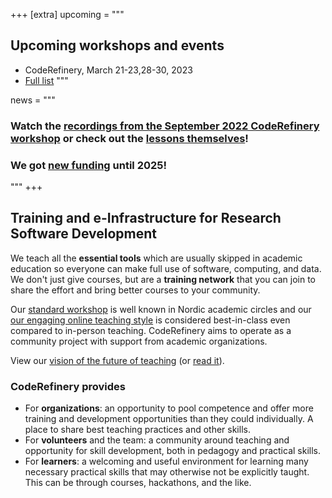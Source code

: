 +++
[extra]
upcoming = """
## Upcoming workshops and events
* CodeRefinery, March 21-23,28-30, 2023
* [Full list](@/workshops/upcoming.md)
"""

news = """
### Watch the [recordings from the September 2022 CodeRefinery workshop](https://www.youtube.com/watch?v=GHlF1nGfz7g&list=PLpLblYHCzJACqaFsfQiCWp0Wqy6qG4iau) or check out the [lessons themselves](https://coderefinery.github.io/2022-09-20-workshop/schedule/)!

### We got [new funding](https://neic.no/news/2021/10/01/2021-open-call-results/) until 2025!

"""
+++

## Training and e-Infrastructure for Research Software Development

We teach all the **essential tools** which are usually skipped in academic
education so everyone can make full use of software, computing, and
data. We don't just give courses, but are a **training network** that you
can join to share the effort and bring better courses to your
community.

Our [standard workshop](@/lessons/core.md) is well known in Nordic
academic circles and our [our engaging online teaching
style](@/workshops/teaching-style.md) is considered best-in-class even
compared to in-person teaching.  CodeRefinery aims to operate as a
community project with support from academic organizations.

View our [vision of the future of
teaching](https://www.youtube.com/watch?v=S9Jor12Cxdc) (or [read
it](https://hackmd.io/KRqQirJ_Rn2SHcE-t1iAUg?view)).


### CodeRefinery provides

* For **organizations**: an opportunity to pool competence
  and offer more training and development opportunities than
  they could individually.  A place to share best teaching practices
  and other skills.
* For **volunteers** and the team: a community around teaching
  and opportunity for skill development, both in pedagogy and
  practical skills.
* For **learners**: a welcoming and useful environment for
  learning many necessary practical skills that may otherwise
  not be explicitly taught. This can be through courses,
  hackathons, and the like.
